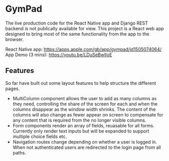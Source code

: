 # GymPad

The live production code for the React Native app and Django REST backend is not publically available for view. This project is a React web app designed to bring most of the same functionality from the app to the browser.

React Native app: https://apps.apple.com/gb/app/gympad/id1505074064/ <br>
App Demo (3 mins): https://youtu.be/LDuSeBwlIoE 

## Features
So far have built out some layout features to help structure the different pages.

* MultiColumn component allows the user to add as many columns as they need, controlling the share of the screen for each and
when the columns disappear as the window width shrinks. The content of the columns will also change as fewer appear on screen
to compensate for any content that is required from the no longer visible columns.
* Form components render an array of fields, reuasable for all forms. Currently only render text inputs but will be expanded to support multiple choice fields etc.
* Navigation routes change depending on whether a user is logged in. When not authenticated users are redirected to the login page from all paths. 
